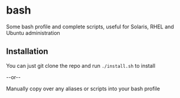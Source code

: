 # bash

Some bash profile and complete scripts, useful for Solaris, RHEL and Ubuntu administration

## Installation

You can just git clone the repo and run `./install.sh` to install

--or--

Manually copy over any aliases or scripts into your bash profile
